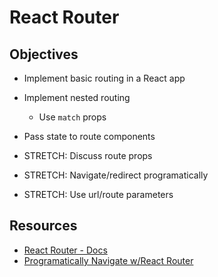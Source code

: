# React Router

## Objectives

* Implement basic routing in a React app
* Implement nested routing
  - Use `match` props
* Pass state to route components

* STRETCH: Discuss route props
* STRETCH: Navigate/redirect programatically
* STRETCH: Use url/route parameters

## Resources

* [React Router - Docs](https://reacttraining.com/react-router/)
* [Programatically Navigate w/React Router](https://tylermcginnis.com/react-router-programmatically-navigate/)